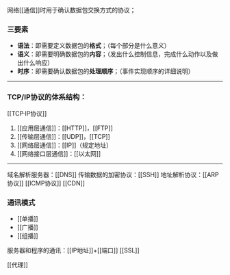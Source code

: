 网络[[通信]]时用于确认数据包交换方式的协议；
### 三要素
- **语法**：即需要定义数据包的**格式**；（每个部分是什么意义）
- **语义**：即需要明确数据包的**内容**；（发出什么控制信息，完成什么动作以及做出什么响应）
- **时序**：即需要确认数据包的**处理顺序**；（事件实现顺序的详细说明）
***
### TCP/IP协议的体系结构：
[[TCP·IP协议]]
1. [[应用层通信]]：[[HTTP]]，[[FTP]]
2. [[传输层通信]]：[[UDP]]，[[TCP]]
3. [[网络层通信]]：[[IP]]（规定地址）
4. [[网络接口层通信]]：[[以太网]]
***
域名解析服务器：[[DNS]]
传输数据的加密协议：[[SSH]]
地址解析协议：[[ARP协议]]
[[ICMP协议]]
[[CDN]]

### 通讯模式
- [[单播]]
- [[广播]]
- [[组播]]

服务器和程序的通讯：[[IP地址]]+[[端口]]
[[SSL]]


[[代理]]